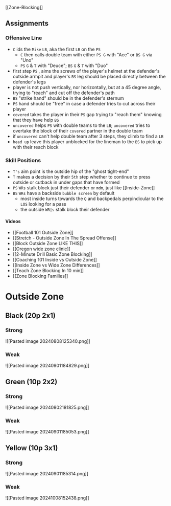 [[Zone-Blocking]]

## Assignments

### Offensive Line
- `C` ids the `Mike` `LB`, aka the first `LB` on the `PS`
	- `C` then calls double team with either `PS G` with "Ace" or `BS G` via "Uno"
	- `PS` `G` & `T` with "Deuce"; `BS` `G` & `T` with "Duo"
- first step `PS` , aims the screws of the player's helmet at the defender's outside armpit and player's `BS` leg should be placed directly between the defender's legs
- player is not push vertically, nor horizontally, but at a 45 degree angle, trying to "reach" and cut off the defender's path
- `BS` "strike hand" should be in the defender's sternum
- `PS` hand should be "free" in case a defender tries to cut across their player
- `covered` takes the player in their `PS` gap trying to "reach them" knowing that they have help `BS`
- `uncovered` helps `PS` with double teams to the `LB`; `uncovered` tries to overtake the block of their `covered` partner in the double team
- if `uncovered` can't help double team after 3 steps, they climb to find a `LB`
- `head up` leave this player unblocked for the lineman to the `BS` to pick up with their reach block

### Skill Positions
- `T's` aim point is the outside hip of the "ghost tight-end"
- `T` makes a decision by their `5th` step whether to continue to press outside or cutback in under gaps that have formed
- `PS` `WRs` stalk block just their defender or `mdm`, just like [[Inside-Zone]]
- `BS` `WRs` have a backside `bubble screen` by default
	- most inside turns towards the `Q` and backpedals perpindicular to the `LOS` looking for a pass
	- the outside `WR|s` stalk block their defender
#### Videos
- [[Football 101 Outside Zone]]
- [[Stretch - Outside Zone In The Spread Offense]]
- [[Block Outside Zone LIKE THIS]]
- [[Oregon wide zone clinic]]
- [[2-Minute Drill Basic Zone Blocking]]
- [[Coaching 101 Inside vs Outside Zone]]
- [[Inside Zone vs Wide Zone Differences]]
- [[Teach Zone Blocking In 10 min]]
- [[Zone Blocking Families]]
# Outside Zone

## Black (20p 2x1)

### Strong
![[Pasted image 20240808125340.png]]

### Weak
![[Pasted image 20240901184829.png]]
## Green (10p 2x2)

### Strong
![[Pasted image 20240802181825.png]]

### Weak
![[Pasted image 20240901185053.png]]

## Yellow (10p 3x1)

### Strong
![[Pasted image 20240901185314.png]]

### Weak
![[Pasted image 20241008152438.png]]